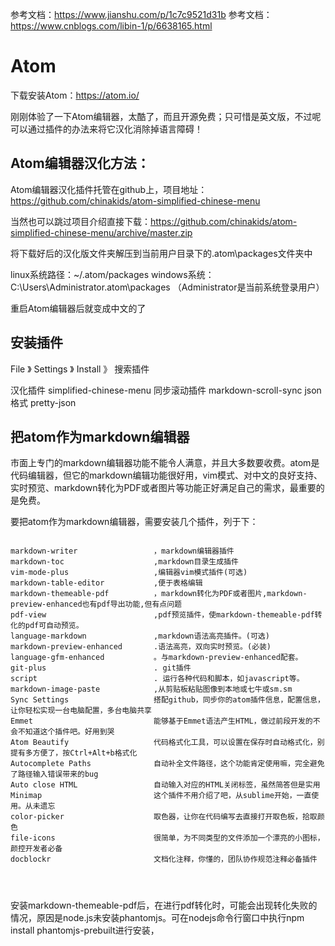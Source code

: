 
参考文档：https://www.jianshu.com/p/1c7c9521d31b
参考文档：https://www.cnblogs.com/libin-1/p/6638165.html

# Atom

下载安装Atom：https://atom.io/



刚刚体验了一下Atom编辑器，太酷了，而且开源免费；只可惜是英文版，不过呢可以通过插件的办法来将它汉化消除掉语言障碍！




## Atom编辑器汉化方法：


Atom编辑器汉化插件托管在github上，项目地址：https://github.com/chinakids/atom-simplified-chinese-menu

当然也可以跳过项目介绍直接下载：https://github.com/chinakids/atom-simplified-chinese-menu/archive/master.zip

将下载好后的汉化版文件夹解压到当前用户目录下的.atom\packages文件夹中

linux系统路径：~/.atom/packages
windows系统：C:\Users\Administrator\.atom\packages （Administrator是当前系统登录用户）

重启Atom编辑器后就变成中文的了

## 安装插件

File 》 Settings 》 Install 》 搜索插件


汉化插件 	simplified-chinese-menu
同步滚动插件 markdown-scroll-sync
json格式 	pretty-json



## 把atom作为markdown编辑器

市面上专门的markdown编辑器功能不能令人满意，并且大多数要收费。atom是代码编辑器，但它的markdown编辑功能很好用，vim模式、对中文的良好支持、实时预览、markdown转化为PDF或者图片等功能正好满足自己的需求，最重要的是免费。


要把atom作为markdown编辑器，需要安装几个插件，列于下：

```

markdown-writer 				，markdown编辑器插件
markdown-toc  					,markdown目录生成插件
vim-mode-plus					,编辑器vim模式插件(可选)
markdown-table-editor		 	,便于表格编辑
markdown-themeable-pdf 			，markdown转化为PDF或者图片,markdown-preview-enhanced也有pdf导出功能,但有点问题
pdf-view 						,pdf预览插件，使markdown-themeable-pdf转化的pdf可自动预览。
language-markdown 				,markdown语法高亮插件。(可选)
markdown-preview-enhanced 		.语法高亮，双向实时预览。(必装)
language-gfm-enhanced 			。与markdown-preview-enhanced配套。
git-plus 						. git插件
script 							. 运行各种代码和脚本，如javascript等。
markdown-image-paste 			,从剪贴板粘贴图像到本地或七牛或sm.sm
Sync Settings                   搭配github，同步你的atom插件信息，配置信息，让你轻松实现一台电脑配置，多台电脑共享
Emmet                           能够基于Emmet语法产生HTML，做过前段开发的不会不知道这个插件吧。好用到哭
Atom Beautify                   代码格式化工具，可以设置在保存时自动格式化，别提有多方便了，按Ctrl+Alt+b格式化
Autocomplete Paths              自动补全文件路径，这个功能肯定使用嘛，完全避免了路径输入错误带来的bug
Auto close HTML                 自动输入对应的HTML关闭标签，虽然简答但是实用
Minimap                         这个插件不用介绍了吧，从sublime开始，一直使用。从未遗忘
color-picker                    取色器，让你在代码编写去直接打开取色板，拾取颜色
file-icons                      很简单，为不同类型的文件添加一个漂亮的小图标，颜控开发者必备
docblockr                       文档化注释，你懂的，团队协作规范注释必备插件




```

安装markdown-themeable-pdf后，在进行pdf转化时，可能会出现转化失败的情况，原因是node.js未安装phantomjs。可在nodejs命令行窗口中执行npm install phantomjs-prebuilt进行安装，
